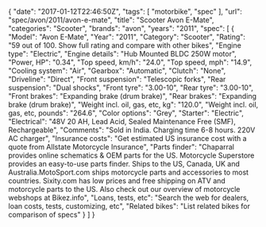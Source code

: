 {
    "date": "2017-01-12T22:46:50Z",
    "tags": [
        "motorbike",
        "spec"
    ],
    "url": "spec\/avon\/2011\/avon-e-mate",
    "title": "Scooter Avon E-Mate",
    "categories": "Scooter",
    "brands": "avon",
    "years": "2011",
    "spec": [
        {
            "Model": "Avon E-Mate",
            "Year": "2011",
            "Category": "Scooter",
            "Rating": "59 out of 100. Show full rating and compare with other bikes",
            "Engine type": "Electric",
            "Engine details": "Hub Mounted BLDC 250W motor",
            "Power, HP": "0.34",
            "Top speed, km\/h": "24.0",
            "Top speed, mph": "14.9",
            "Cooling system": "Air",
            "Gearbox": "Automatic",
            "Clutch": "None",
            "Driveline": "Direct",
            "Front suspension": "Telescopic forks",
            "Rear suspension": "Dual shocks",
            "Front tyre": "3.00-10",
            "Rear tyre": "3.00-10",
            "Front brakes": "Expanding brake (drum brake)",
            "Rear brakes": "Expanding brake (drum brake)",
            "Weight incl. oil, gas, etc, kg": "120.0",
            "Weight incl. oil, gas, etc, pounds": "264.6",
            "Color options": "Grey",
            "Starter": "Electric",
            "Electrical": "48V 20 AH, Lead Acid, Sealed Maintenance Free (SMF), Rechargeable",
            "Comments": "Sold in India. Charging time 6-8 hours. 220V AC charger",
            "Insurance costs": "Get estimated US insurance cost with a quote from Allstate Motorcycle Insurance",
            "Parts finder": "Chaparral provides online schematics & OEM parts for the US.   Motorcycle Superstore provides an easy-to-use parts finder. Ships to the US, Canada, UK and Australia.MotoSport.com ships motorcycle parts and accessories to most countries.    Sixity.com has low prices and free shipping on ATV and motorcycle parts to the US. Also check out our overview of motorcycle webshops at Bikez.info",
            "Loans, tests, etc": "Search the web for dealers, loan costs, tests, customizing, etc",
            "Related bikes": "List related bikes for comparison of specs"
        }
    ]
}